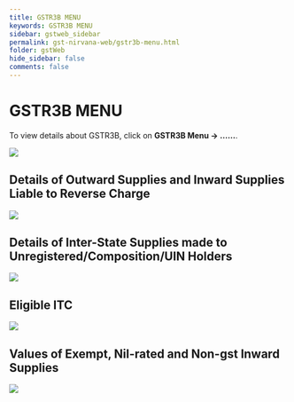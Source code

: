 ```yaml
---
title: GSTR3B MENU
keywords: GSTR3B MENU
sidebar: gstweb_sidebar
permalink: gst-nirvana-web/gstr3b-menu.html
folder: gstWeb
hide_sidebar: false
comments: false
---
```


# GSTR3B MENU
To view details about GSTR3B, click on **GSTR3B Menu -> ……**.

![](/images/gstr3b-menu.png)

## Details of Outward Supplies and Inward Supplies Liable to Reverse Charge

![](/images/inward-outward-r3b.png)

## Details of Inter-State Supplies made to Unregistered/Composition/UIN Holders

![](/images/inter-state-supply.png)

## Eligible ITC

![](/images/eligible-itc.png)

## Values of Exempt, Nil-rated and Non-gst Inward Supplies


![](/images/nil-rated-r3b.png)
